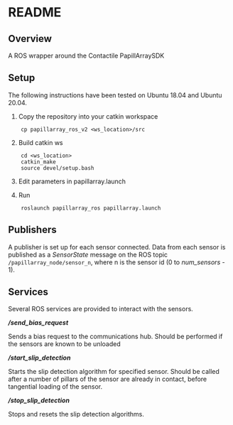 # README #

## Overview ##

A ROS wrapper around the Contactile PapillArraySDK

## Setup ##
The following instructions have been tested on Ubuntu 18.04 and Ubuntu 20.04.

1) Copy the repository into your catkin workspace
```
	cp papillarray_ros_v2 <ws_location>/src
```
	
2) Build catkin ws
```
	cd <ws_location>
	catkin_make
	source devel/setup.bash
```

3) Edit parameters in papillarray.launch

4) Run
```
	roslaunch papillarray_ros papillarray.launch
```

## Publishers ##

A publisher is set up for each sensor connected. Data from each sensor is published as a _SensorState_ message on the ROS topic ```/papillarray_node/sensor_n```, where n is the sensor id (0 to _num\_sensors_ - 1).

## Services ##

Several ROS services are provided to interact with the sensors.

_**/send_bias_request**_

Sends a bias request to the communications hub. Should be performed if the sensors are known to be unloaded

_**/start_slip_detection**_

Starts the slip detection algorithm for specified sensor.  Should be called after a number of pillars of the sensor are already in contact, before tangential loading of the sensor.

_**/stop_slip_detection**_

Stops and resets the slip detection algorithms.
